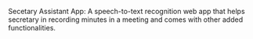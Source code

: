 Secetary Assistant App: A speech-to-text recognition web app that helps secretary in recording minutes in a meeting and comes with other added functionalities.
